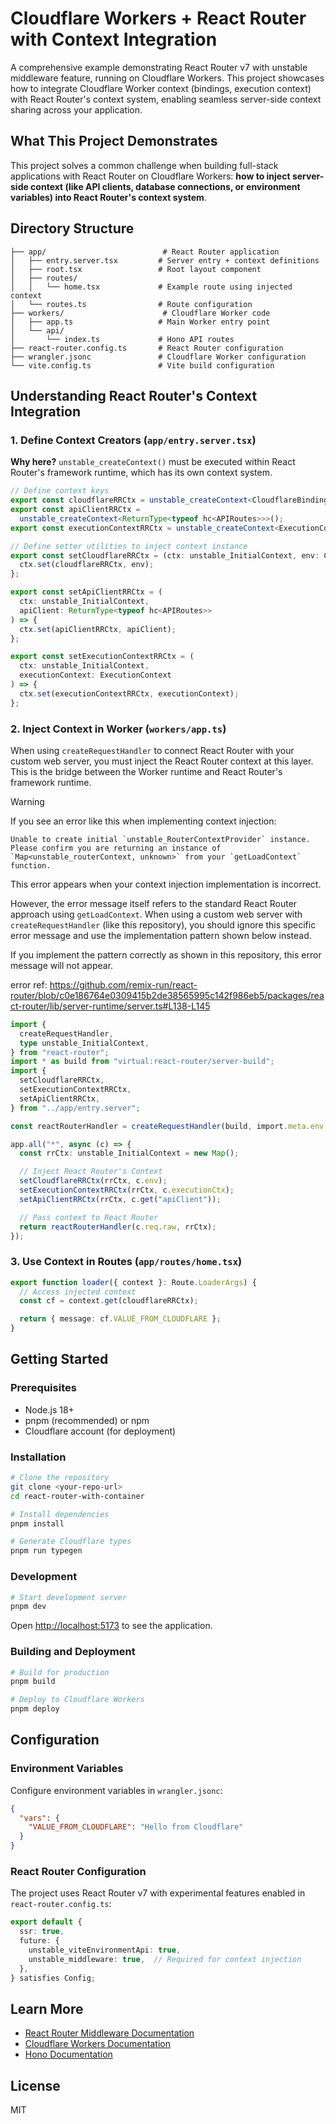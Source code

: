
# Cloudflare Workers + React Router with Context Integration

A comprehensive example demonstrating React Router v7 with unstable middleware feature, running on Cloudflare Workers. This project showcases how to integrate Cloudflare Worker context (bindings, execution context) with React Router's context system, enabling seamless server-side context sharing across your application.

## What This Project Demonstrates

This project solves a common challenge when building full-stack applications with React Router on Cloudflare Workers: **how to inject server-side context (like API clients, database connections, or environment variables) into React Router's context system**.

## Directory Structure

```
├── app/                          # React Router application
│   ├── entry.server.tsx         # Server entry + context definitions
│   ├── root.tsx                 # Root layout component
│   ├── routes/
│   │   └── home.tsx             # Example route using injected context
│   └── routes.ts                # Route configuration
├── workers/                      # Cloudflare Worker code
│   ├── app.ts                   # Main Worker entry point
│   └── api/
│       └── index.ts             # Hono API routes
├── react-router.config.ts       # React Router configuration
├── wrangler.jsonc               # Cloudflare Worker configuration
└── vite.config.ts               # Vite build configuration
```

## Understanding React Router's Context Integration

### 1. Define Context Creators (`app/entry.server.tsx`)

**Why here?** `unstable_createContext()` must be executed within React Router's framework runtime, which has its own context system.

```typescript
// Define context keys
export const cloudflareRRCtx = unstable_createContext<CloudflareBindings>();
export const apiClientRRCtx =
  unstable_createContext<ReturnType<typeof hc<APIRoutes>>>();
export const executionContextRRCtx = unstable_createContext<ExecutionContext>();

// Define setter utilities to inject context instance
export const setCloudflareRRCtx = (ctx: unstable_InitialContext, env: CloudflareBindings) => {
  ctx.set(cloudflareRRCtx, env);
};

export const setApiClientRRCtx = (
  ctx: unstable_InitialContext,
  apiClient: ReturnType<typeof hc<APIRoutes>>
) => {
  ctx.set(apiClientRRCtx, apiClient);
};

export const setExecutionContextRRCtx = (
  ctx: unstable_InitialContext,
  executionContext: ExecutionContext
) => {
  ctx.set(executionContextRRCtx, executionContext);
};
```

### 2. Inject Context in Worker (`workers/app.ts`)

When using `createRequestHandler` to connect React Router with your custom web server, you must inject the React Router context at this layer. This is the bridge between the Worker runtime and React Router's framework runtime.

> [!WARNING]
> If you see an error like this when implementing context injection:
>
> ```plaintext
> Unable to create initial `unstable_RouterContextProvider` instance.
> Please confirm you are returning an instance of `Map<unstable_routerContext, unknown>` from your `getLoadContext` function.
> ```
>
> This error appears when your context injection implementation is incorrect.
>
> However, the error message itself refers to the standard React Router approach using `getLoadContext`. When using a custom web server with `createRequestHandler` (like this repository), you should ignore this specific error message and use the implementation pattern shown below instead.
>
> If you implement the pattern correctly as shown in this repository, this error message will not appear.
>
> error ref: <https://github.com/remix-run/react-router/blob/c0e186764e0309415b2de38565995c142f986eb5/packages/react-router/lib/server-runtime/server.ts#L138-L145>

```typescript
import {
  createRequestHandler,
  type unstable_InitialContext,
} from "react-router";
import * as build from "virtual:react-router/server-build";
import {
  setCloudflareRRCtx,
  setExecutionContextRRCtx,
  setApiClientRRCtx,
} from "../app/entry.server";

const reactRouterHandler = createRequestHandler(build, import.meta.env.MODE);

app.all("*", async (c) => {
  const rrCtx: unstable_InitialContext = new Map();

  // Inject React Router's Context
  setCloudflareRRCtx(rrCtx, c.env);
  setExecutionContextRRCtx(rrCtx, c.executionCtx);
  setApiClientRRCtx(rrCtx, c.get("apiClient"));

  // Pass context to React Router
  return reactRouterHandler(c.req.raw, rrCtx);
});
```

### 3. Use Context in Routes (`app/routes/home.tsx`)

```typescript
export function loader({ context }: Route.LoaderArgs) {
  // Access injected context
  const cf = context.get(cloudflareRRCtx);

  return { message: cf.VALUE_FROM_CLOUDFLARE };
}
```

## Getting Started

### Prerequisites

- Node.js 18+
- pnpm (recommended) or npm
- Cloudflare account (for deployment)

### Installation

```bash
# Clone the repository
git clone <your-repo-url>
cd react-router-with-container

# Install dependencies
pnpm install

# Generate Cloudflare types
pnpm run typegen
```

### Development

```bash
# Start development server
pnpm dev
```

Open [http://localhost:5173](http://localhost:5173) to see the application.

### Building and Deployment

```bash
# Build for production
pnpm build

# Deploy to Cloudflare Workers
pnpm deploy
```

## Configuration

### Environment Variables

Configure environment variables in `wrangler.jsonc`:

```json
{
  "vars": {
    "VALUE_FROM_CLOUDFLARE": "Hello from Cloudflare"
  }
}
```

### React Router Configuration

The project uses React Router v7 with experimental features enabled in `react-router.config.ts`:

```typescript
export default {
  ssr: true,
  future: {
    unstable_viteEnvironmentApi: true,
    unstable_middleware: true,  // Required for context injection
  },
} satisfies Config;
```

## Learn More

- [React Router Middleware Documentation](https://reactrouter.com/how-to/middleware#custom-server-with-getloadcontext)
- [Cloudflare Workers Documentation](https://developers.cloudflare.com/workers/)
- [Hono Documentation](https://hono.dev/)

## License

MIT
